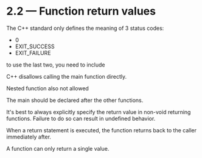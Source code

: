 # 2.2 — Function return values

The C++ standard only defines the meaning of 3 status codes:

* 0
* EXIT_SUCCESS
* EXIT_FAILURE

to use the last two, you need to include <cstdlib>

C++ disallows calling the main function directly.

Nested function also not allowed

The main should be declared after the other functions.

It's best to always explicitly specify the return value in non-void returning functions. Failure to do so can result in undefined behavior.

When a return statement is executed, the function returns back to the caller immediately after.

A function can only return a single value.